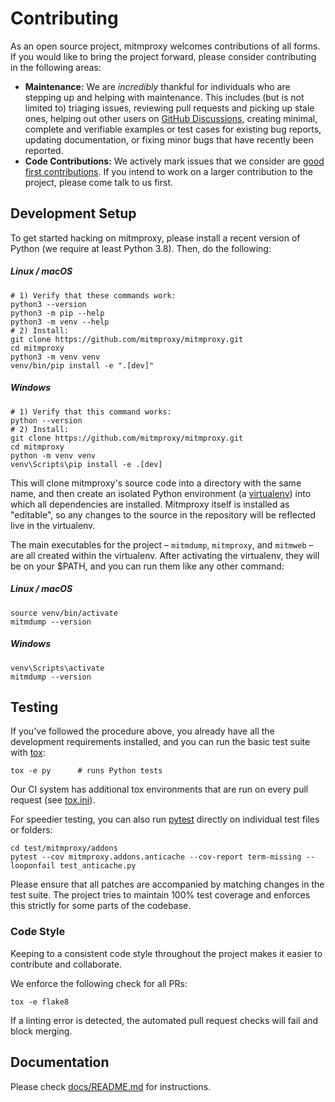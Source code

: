 # Contributing

As an open source project, mitmproxy welcomes contributions of all forms. If you would like to bring the project
forward, please consider contributing in the following areas:

- **Maintenance:** We are *incredibly* thankful for individuals who are stepping up and helping with maintenance. This
  includes (but is not limited to) triaging issues, reviewing pull requests and picking up stale ones, helping out other
  users on [GitHub Discussions](https://github.com/mitmproxy/mitmproxy/discussions), creating minimal, complete and
  verifiable examples or test cases for existing bug reports, updating documentation, or fixing minor bugs that have
  recently been reported.
- **Code Contributions:** We actively mark issues that we consider are [good first contributions](
  https://github.com/mitmproxy/mitmproxy/issues?q=is%3Aissue+is%3Aopen+label%3A%22help+wanted%22). If you intend to work
  on a larger contribution to the project, please come talk to us first.

## Development Setup

To get started hacking on mitmproxy, please install a recent version of Python (we require at least Python 3.8).
Then, do the following:

##### Linux / macOS

```shell
# 1) Verify that these commands work:
python3 --version
python3 -m pip --help
python3 -m venv --help
# 2) Install:
git clone https://github.com/mitmproxy/mitmproxy.git
cd mitmproxy
python3 -m venv venv
venv/bin/pip install -e ".[dev]"
```

##### Windows

```shell
# 1) Verify that this command works:
python --version
# 2) Install:
git clone https://github.com/mitmproxy/mitmproxy.git
cd mitmproxy
python -m venv venv
venv\Scripts\pip install -e .[dev]
```

This will clone mitmproxy's source code into a directory with the same name,
and then create an isolated Python environment (a [virtualenv](https://virtualenv.pypa.io/)) into which all dependencies are installed.
Mitmproxy itself is installed as "editable", so any changes to the source in the repository will be reflected live in the virtualenv.

The main executables for the project – `mitmdump`, `mitmproxy`, and `mitmweb` – are all created within the virtualenv.
After activating the virtualenv, they will be on your $PATH, and you can run them like any other command:

##### Linux / macOS

```shell
source venv/bin/activate
mitmdump --version
```

##### Windows

```shell
venv\Scripts\activate
mitmdump --version
```

## Testing

If you've followed the procedure above, you already have all the development requirements installed, and you can run the
basic test suite with [tox](https://tox.readthedocs.io/):

```shell
tox -e py      # runs Python tests
```

Our CI system has additional tox environments that are run on every pull request (see [tox.ini](./tox.ini)).

For speedier testing, you can also run [pytest](http://pytest.org/) directly on individual test files or folders:

```shell
cd test/mitmproxy/addons
pytest --cov mitmproxy.addons.anticache --cov-report term-missing --looponfail test_anticache.py
```

Please ensure that all patches are accompanied by matching changes in the test suite. The project tries to maintain 100%
test coverage and enforces this strictly for some parts of the codebase.

### Code Style

Keeping to a consistent code style throughout the project makes it easier to contribute and collaborate.

We enforce the following check for all PRs:

```shell
tox -e flake8
```

If a linting error is detected, the automated pull request checks will fail and block merging.

## Documentation

Please check [docs/README.md](./docs/README.md) for instructions.
